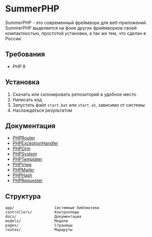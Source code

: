 # SummerPHP
SummerPHP - это современный фреймворк для веб-приложений. SummerPHP выделяется на фоне других фреймворков своей компактностью, простотой установки, а так же тем, что сделан в России.
## Требования
- PHP 8
## Установка
1) Скачать или склонировать репозиторий в удобное место
2) Написать код
3) Запустить файл ```start.bat``` или ```start.sh```, зависимо от системы
4) Наслаждаться результатом
## Документация
- [PHPRouter](docs/PHPRouter.md)
- [PHPExceptionHandler](docs/PHPExceptionHandler.md)
- [PHPOrm](docs/PHPOrm.md)
- [PHPSystem](docs/PHPSystem.md)
- [PHPTemplater](docs/PHPTemplater.md)
- [PHPView](docs/PHPView.md)
- [PHPMailer](docs/PHPMailer.md)
- [PHPHash](docs/PHPHash.md)
- [PHPRequester](docs/PHPRequester.md)
## Структура
```
app/                  Системные библиотеки   
controllers/          Контроллеры
docs/                 Документация
models/               Модели
pages/                Страницы
routes/               Маршруты
```
